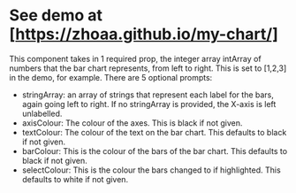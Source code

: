 # See demo at [https://zhoaa.github.io/my-chart/]
This component takes in 1 required prop, the integer array intArray of numbers that the bar chart represents, from left to right. This is set to [1,2,3] in the demo, for example.
There are 5 optional prompts:
- stringArray: an array of strings that represent each label for the bars, again going left to right. If no stringArray is provided, the X-axis is left unlabelled.
- axisColour: The colour of the axes. This is black if not given.
- textColour: The colour of the text on the bar chart. This defaults to black if not given.
- barColour: This is the colour of the bars of the bar chart. This defaults to black if not given.
- selectColour: This is the colour the bars changed to if highlighted. This defaults to white if not given.

